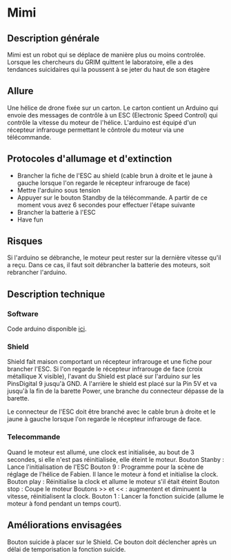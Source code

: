 # Mimi

## Description générale

Mimi est un robot qui se déplace de manière plus ou moins controlée. Lorsque les chercheurs du GRIM quittent le laboratoire, elle a des tendances suicidaires qui la poussent à se jeter du haut de son étagère

## Allure

Une hélice de drone fixée sur un carton. Le carton contient un Arduino qui envoie des messages de contrôle à un ESC (Electronic Speed Control) qui contrôle la vitesse du moteur de l'hélice. L'arduino est équipé d'un récepteur infrarouge permettant le côntrole du moteur via une télécommande. 

## Protocoles d'allumage et d'extinction

- Brancher la fiche de l'ESC au shield (cable brun à droite et le jaune à gauche lorsque l'on regarde le récepteur infrarouge de face)
- Mettre l'arduino sous tension
- Appuyer sur le bouton Standby de la télécommande. A partir de ce moment vous avez 6 secondes pour effectuer l'étape suivante
- Brancher la batterie à l'ESC
- Have fun

## Risques

Si l'arduino se débranche, le moteur peut rester sur la dernière vitesse qu'il a reçu. Dans ce cas, il faut soit débrancher la batterie des moteurs, soit rebrancher l'arduino.

## Description technique

### Software

Code arduino disponible [ici](https://github.com/LeonLenclos/turing-test/blob/master/sources/arduino/mimi/mimi.ino).

### Shield

Shield fait maison comportant un récepteur infrarouge et une fiche pour brancher l'ESC.
Si l'on regarde le récepteur infrarouge de face (croix métallique X visible), l'avant du Shield est placé sur l'arduino sur les PinsDigital 9 jusqu'à GND. A l'arrière le shield est placé sur la Pin 5V et va jusqu'à la fin de la barette Power, une branche du connecteur dépasse de la barette.

Le connecteur de l'ESC doit être branché avec le cable brun à droite et le jaune à gauche lorsque l'on regarde le récepteur infrarouge de face.

### Telecommande

Quand le moteur est allumé, une clock est initialisée, au bout de 3 secondes, si elle n'est pas réinitialisée, elle éteint le moteur.
Bouton Stanby : Lance l'initialisation de l'ESC
Bouton 9 : Programme pour la scène de réglage de l'hélice de Fabien. Il lance le moteur à fond et initialise la clock.
Bouton play : Réinitialise la clock et allume le moteur s'il était éteint
Bouton stop : Coupe le moteur
Boutons >> et << : augmentent et diminuent la vitesse, réinitialisent la clock.
Bouton 1 : Lancer la fonction suicide (allume le moteur à fond pendant un temps court).

## Améliorations envisagées

Bouton suicide à placer sur le Shield. Ce bouton doit déclencher après un délai de temporisation la fonction suicide.
